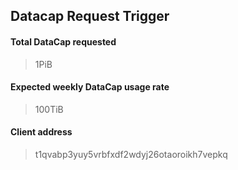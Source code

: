 ## Datacap Request Trigger
#### Total DataCap requested 
> 1PiB
#### Expected weekly DataCap usage rate 
> 100TiB 
#### Client address
> t1qvabp3yuy5vrbfxdf2wdyj26otaoroikh7vepkq
